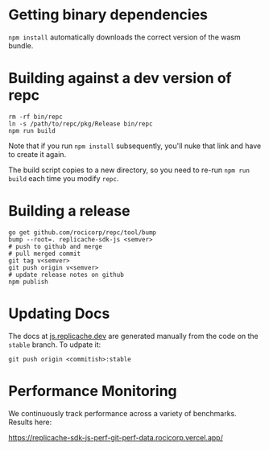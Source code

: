 # Getting binary dependencies

`npm install` automatically downloads the correct version of the wasm bundle.

# Building against a dev version of repc

```
rm -rf bin/repc
ln -s /path/to/repc/pkg/Release bin/repc
npm run build
```

Note that if you run `npm install` subsequently, you'll nuke that link and have to create it again.

The build script copies to a new directory, so you need to re-run `npm run build` each time you modify `repc`.

# Building a release

```
go get github.com/rocicorp/repc/tool/bump
bump --root=. replicache-sdk-js <semver>
# push to github and merge
# pull merged commit
git tag v<semver>
git push origin v<semver>
# update release notes on github
npm publish
```

# Updating Docs

The docs at [js.replicache.dev](https://js.replicache.dev) are generated manually from the code on the `stable` branch. To udpate it:

```
git push origin <commitish>:stable
```

# Performance Monitoring

We continuously track performance across a variety of benchmarks. Results here:

https://replicache-sdk-js-perf-git-perf-data.rocicorp.vercel.app/
